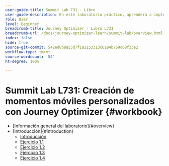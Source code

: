 ```yaml
---
user-guide-title: Summit Lab 731 - Libro
user-guide-description: En este laboratorio práctico, aprenderá a implementar una estrategia de marketing multicanal que incluya campañas y recorridos de mensajería en la aplicación, notificaciones push, SMS y correo electrónico en Adobe Journey Optimizer.
role: User
level: Beginner
breadcrumb-title: Journey Optimizer - Libro L731
breadcrumb-url: /docs/journey-optimizer-learn/summit-lab/overview.html
index: false
hide: true
source-git-commit: 542ed8b8a55d7f1a2153313c6184b759c68f33e2
workflow-type: tm+mt
source-wordcount: '54'
ht-degree: 100%

---
```



# Summit Lab L731: Creación de momentos móviles personalizados con Journey Optimizer {#workbook}

+ [Información general del laboratorio]{#overview}
+ [Introducción]{#introduction}
   + [Introducción](/help/l731-lab-workbook/Introduction/introduction.md)
   + [Ejercicio 1.1](/help/l731-lab-workbook/Introduction/exercise-1-1.md)
   + [Ejercicio 1.2](/help/l731-lab-workbook/Introduction/exercise-1-2.md)
   + [Ejercicio 1.3](/help/l731-lab-workbook/Introduction/exercise-1-3.md)
   + [Ejercicio 1.4](/help/l731-lab-workbook/Introduction/exercise-1-4.md)
